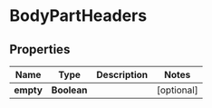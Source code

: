 # BodyPartHeaders

## Properties
Name | Type | Description | Notes
------------ | ------------- | ------------- | -------------
**empty** | **Boolean** |  |  [optional]
